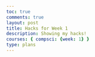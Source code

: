 ```yaml
---
toc: true
comments: true
layout: post
title: Hacks for Week 1
description: Showing my hacks!
courses: { compsci: {week: 1} }
type: plans
---
```

